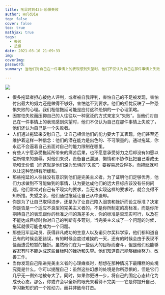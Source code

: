 ```yaml
---
title: 吼呆时刻435-恐惧失败
author: HoldDie
top: false
cover: false
toc: true
mathjax: true
tags:
  - 失败
  - 恐惧
date: 2021-03-10 21:09:33
img:
coverImg:
password:
summary: 当他们对自己在一件事情上的表现感到失望时，他们不仅认为自己在那件事情上失败了，他们还认为自己是一个失败者。

---
```


![](https://cdn.jsdelivr.net/gh/asxing/img1/20210310213559.png)

- 很多拖延者担心被他人评判，或者被自我评判，害怕自己的不足被发现，害怕付出最大的努力还是做得不够好，害怕达不到要求。他们的担忧反映了一种恐惧失败的心理。我们相信拖延可能是应付这种恐惧的一个心理策略。
- 因害怕失败而压抑自己的人往往以一种宽泛的方式来定义“失败”。当他们对自己在一件事情上的表现感到失望时，他们不仅认为自己在那件事情上失败了，他们还认为自己是一个失败者。
- 人们通过拖延来安慰自己，让自己相信他们的能力要大于其表现，他们甚至还维护着这样一种信念：他们的潜在能力是出色的、不可限量的。通过拖延，你永远不会逼着自己去面对自己的能力限制在哪里。
- 有些人宁愿承受拖延所带来的痛苦后果，也不愿意承受努力之后却没有如愿以偿所带来的羞辱。对他们来说，责备自己邋遢、懒惰和不协作比把自己看成无能和无价值（而这就是他们深为恐惧的“失败”）要容易忍受得多。而拖延就可以让这种恐惧有所缓和。
- 那些拖延的人往往没有意识到他们是完美主义者。为了证明他们足够优秀，他们力求做到不可能做到的事情，认为要达成他们的远大目标应该没有任何问题。他们常常对自己有不现实的要求，当无法实现这样的要求时，就会变得不知所措。失望之余，他们通过拖延让自己从中退却。
- 你是为了让自己取得进步，还是为了让自己陷入沮丧和挫折而设立标准？决定你是否是一个适应不良型的完美主义者的，不是你所制定的高标准，而是你所期待自己的表现跟你的标准之间的落差多大，你的标准是否现实可行，以及在不能达成目标时你对自己的判断有多苛刻。当完美主义成了一个问题的时候，拖延就很可能也成为一个问题。
- 那些冠军运动员、获得非凡成功的生意人以及诺贝尔奖科学家，他们都知道自己有的时候会犯错误，有的时候会度过难挨的一天，还有的时候会由于表现不佳而遭受短暂的挫折。虽然他们在为一些远大的目标而奋斗，但是他们也能够容忍有时不能达成这些目标时的挫折和失望。他们知道自己能够继续努力、改善工作。
- 当你发现自己陷进完美主义者的心理瘫痪时，想想在那种情况下最糟糕的处境究竟是什么。你可以提醒自己：虽然这些幻想的处境是你所恐惧的，但是它们几乎无一例外地被夸大了。同时，如果你更进一步，将自己的固定心态转化为成长心态，那么，你或许会以全新的眼光来看待不完美——它是你提升自己、学习新知识的一个推动力，而并非致命打击。